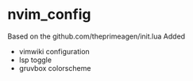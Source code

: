 # nvim_config

Based on the github.com/theprimeagen/init.lua
Added
- vimwiki configuration
- lsp toggle
- gruvbox colorscheme
